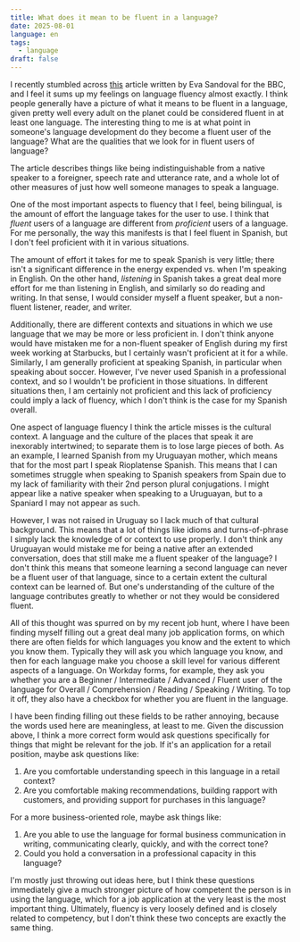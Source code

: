 ```yaml
---
title: What does it mean to be fluent in a language?
date: 2025-08-01
language: en
tags:
  - language
draft: false
---
```


I recently stumbled across [this](https://www.bbc.com/future/article/20190903-linguistic-fluency-proficiency-second-language-learning) article written by Eva Sandoval for the BBC, and I feel it sums up my feelings on language fluency almost exactly. I think people generally have a picture of what it means to be fluent in a language, given pretty well every adult on the planet could be considered fluent in at least one language. The interesting thing to me is at what point in someone's language development do they become a fluent user of the language? What are the qualities that we look for in fluent users of language?

The article describes things like being indistinguishable from a native speaker to a foreigner, speech rate and utterance rate, and a whole lot of other measures of just how well someone manages to speak a language.

One of the most important aspects to fluency that I feel, being bilingual, is the amount of effort the language takes for the user to use. I think that _fluent_ users of a language are different from _proficient_ users of a language. For me personally, the way this manifests is that I feel fluent in Spanish, but I don't feel proficient with it in various situations.

The amount of effort it takes for me to speak Spanish is very little; there isn't a significant difference in the energy expended vs. when I'm speaking in English. On the other hand, _listening_ in Spanish takes a great deal more effort for me than listening in English, and similarly so do reading and writing. In that sense, I would consider myself a fluent speaker, but a non-fluent listener, reader, and writer.

Additionally, there are different contexts and situations in which we use language that we may be more or less proficient in. I don't think anyone would have mistaken me for a non-fluent speaker of English during my first week working at Starbucks, but I certainly wasn't proficient at it for a while. Similarly, I am generally proficient at speaking Spanish, in particular when speaking about soccer. However, I've never used Spanish in a professional context, and so I wouldn't be proficient in those situations. In different situations then, I am certainly not proficient and this lack of proficiency could imply a lack of fluency, which I don't think is the case for my Spanish overall.

One aspect of language fluency I think the article misses is the cultural context. A language and the culture of the places that speak it are inexorably intertwined; to separate them is to lose large pieces of both. As an example, I learned Spanish from my Uruguayan mother, which means that for the most part I speak Rioplatense Spanish. This means that I can sometimes struggle when speaking to Spanish speakers from Spain due to my lack of familiarity with their 2nd person plural conjugations. I might appear like a native speaker when speaking to a Uruguayan, but to a Spaniard I may not appear as such.

However, I was not raised in Uruguay so I lack much of that cultural background. This means that a lot of things like idioms and turns-of-phrase I simply lack the knowledge of or context to use properly. I don't think any Uruguayan would mistake me for being a native after an extended conversation, does that still make me a fluent speaker of the language? I don't think this means that someone learning a second language can never be a fluent user of that language, since to a certain extent the cultural context can be learned of. But one's understanding of the culture of the language contributes greatly to whether or not they would be considered fluent.

All of this thought was spurred on by my recent job hunt, where I have been finding myself filling out a great deal many job application forms, on which there are often fields for which languages you know and the extent to which you know them. Typically they will ask you which language you know, and then for each language make you choose a skill level for various different aspects of a language. On Workday forms, for example, they ask you whether you are a Beginner / Intermediate / Advanced / Fluent user of the language for Overall / Comprehension / Reading / Speaking / Writing. To top it off, they also have a checkbox for whether you are fluent in the language.

I have been finding filling out these fields to be rather annoying, because the words used here are meaningless, at least to me. Given the discussion above, I think a more correct form would ask questions specifically for things that might be relevant for the job. If it's an application for a retail position, maybe ask questions like:

1. Are you comfortable understanding speech in this language in a retail context?
2. Are you comfortable making recommendations, building rapport with customers, and providing support for purchases in this language?

For a more business-oriented role, maybe ask things like:

1. Are you able to use the language for formal business communication in writing, communicating clearly, quickly, and with the correct tone?
2. Could you hold a conversation in a professional capacity in this language?

I'm mostly just throwing out ideas here, but I think these questions immediately give a much stronger picture of how competent the person is in using the language, which for a job application at the very least is the most important thing. Ultimately, fluency is very loosely defined and is closely related to competency, but I don't think these two concepts are exactly the same thing.
